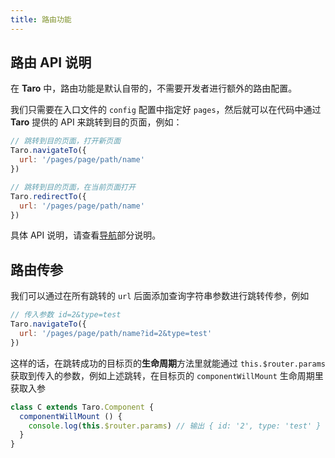 ```yaml
---
title: 路由功能
---
```


## 路由 API 说明

在 **Taro** 中，路由功能是默认自带的，不需要开发者进行额外的路由配置。

我们只需要在入口文件的 `config` 配置中指定好 `pages`，然后就可以在代码中通过 **Taro** 提供的 API 来跳转到目的页面，例如：

```jsx
// 跳转到目的页面，打开新页面
Taro.navigateTo({
  url: '/pages/page/path/name'
})

// 跳转到目的页面，在当前页面打开
Taro.redirectTo({
  url: '/pages/page/path/name'
})
```

具体 API 说明，请查看[导航](./apis/route/navigateTo.md)部分说明。

## 路由传参

我们可以通过在所有跳转的 `url` 后面添加查询字符串参数进行跳转传参，例如

```jsx
// 传入参数 id=2&type=test
Taro.navigateTo({
  url: '/pages/page/path/name?id=2&type=test'
})

```

这样的话，在跳转成功的目标页的**生命周期**方法里就能通过 `this.$router.params` 获取到传入的参数，例如上述跳转，在目标页的 `componentWillMount` 生命周期里获取入参

```jsx
class C extends Taro.Component {
  componentWillMount () {
    console.log(this.$router.params) // 输出 { id: '2', type: 'test' }
  }
}
```
